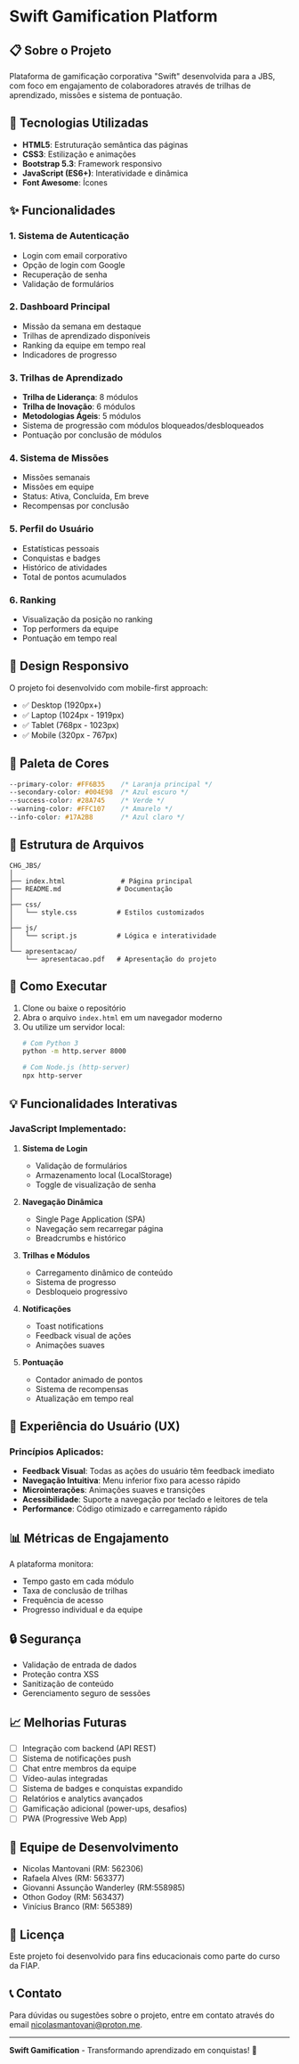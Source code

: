 # Swift Gamification Platform

## 📋 Sobre o Projeto

Plataforma de gamificação corporativa "Swift" desenvolvida para a JBS, com foco em engajamento de colaboradores através de trilhas de aprendizado, missões e sistema de pontuação.

## 🚀 Tecnologias Utilizadas

- **HTML5**: Estruturação semântica das páginas
- **CSS3**: Estilização e animações
- **Bootstrap 5.3**: Framework responsivo
- **JavaScript (ES6+)**: Interatividade e dinâmica
- **Font Awesome**: Ícones

## ✨ Funcionalidades

### 1. Sistema de Autenticação
- Login com email corporativo
- Opção de login com Google
- Recuperação de senha
- Validação de formulários

### 2. Dashboard Principal
- Missão da semana em destaque
- Trilhas de aprendizado disponíveis
- Ranking da equipe em tempo real
- Indicadores de progresso

### 3. Trilhas de Aprendizado
- **Trilha de Liderança**: 8 módulos
- **Trilha de Inovação**: 6 módulos
- **Metodologias Ágeis**: 5 módulos
- Sistema de progressão com módulos bloqueados/desbloqueados
- Pontuação por conclusão de módulos

### 4. Sistema de Missões
- Missões semanais
- Missões em equipe
- Status: Ativa, Concluída, Em breve
- Recompensas por conclusão

### 5. Perfil do Usuário
- Estatísticas pessoais
- Conquistas e badges
- Histórico de atividades
- Total de pontos acumulados

### 6. Ranking
- Visualização da posição no ranking
- Top performers da equipe
- Pontuação em tempo real

## 📱 Design Responsivo

O projeto foi desenvolvido com mobile-first approach:
- ✅ Desktop (1920px+)
- ✅ Laptop (1024px - 1919px)
- ✅ Tablet (768px - 1023px)
- ✅ Mobile (320px - 767px)

## 🎨 Paleta de Cores

```css
--primary-color: #FF6B35    /* Laranja principal */
--secondary-color: #004E98  /* Azul escuro */
--success-color: #28A745    /* Verde */
--warning-color: #FFC107    /* Amarelo */
--info-color: #17A2B8       /* Azul claro */
```

## 📂 Estrutura de Arquivos

```
CHG_JBS/
│
├── index.html              # Página principal
├── README.md              # Documentação
│
├── css/
│   └── style.css          # Estilos customizados
│
├── js/
│   └── script.js          # Lógica e interatividade
│
└── apresentacao/
    └── apresentacao.pdf   # Apresentação do projeto
```

## 🔧 Como Executar

1. Clone ou baixe o repositório
2. Abra o arquivo `index.html` em um navegador moderno
3. Ou utilize um servidor local:
   ```bash
   # Com Python 3
   python -m http.server 8000
   
   # Com Node.js (http-server)
   npx http-server
   ```

## 💡 Funcionalidades Interativas

### JavaScript Implementado:

1. **Sistema de Login**
   - Validação de formulários
   - Armazenamento local (LocalStorage)
   - Toggle de visualização de senha

2. **Navegação Dinâmica**
   - Single Page Application (SPA)
   - Navegação sem recarregar página
   - Breadcrumbs e histórico

3. **Trilhas e Módulos**
   - Carregamento dinâmico de conteúdo
   - Sistema de progresso
   - Desbloqueio progressivo

4. **Notificações**
   - Toast notifications
   - Feedback visual de ações
   - Animações suaves

5. **Pontuação**
   - Contador animado de pontos
   - Sistema de recompensas
   - Atualização em tempo real

## 🎯 Experiência do Usuário (UX)

### Princípios Aplicados:

- **Feedback Visual**: Todas as ações do usuário têm feedback imediato
- **Navegação Intuitiva**: Menu inferior fixo para acesso rápido
- **Microinterações**: Animações suaves e transições
- **Acessibilidade**: Suporte a navegação por teclado e leitores de tela
- **Performance**: Código otimizado e carregamento rápido

## 📊 Métricas de Engajamento

A plataforma monitora:
- Tempo gasto em cada módulo
- Taxa de conclusão de trilhas
- Frequência de acesso
- Progresso individual e da equipe

## 🔒 Segurança

- Validação de entrada de dados
- Proteção contra XSS
- Sanitização de conteúdo
- Gerenciamento seguro de sessões

## 📈 Melhorias Futuras

- [ ] Integração com backend (API REST)
- [ ] Sistema de notificações push
- [ ] Chat entre membros da equipe
- [ ] Vídeo-aulas integradas
- [ ] Sistema de badges e conquistas expandido
- [ ] Relatórios e analytics avançados
- [ ] Gamificação adicional (power-ups, desafios)
- [ ] PWA (Progressive Web App)

## 👥 Equipe de Desenvolvimento


- Nicolas Mantovani (RM: 562306) 
- Rafaela Alves (RM: 563377)
- Giovanni Assunção Wanderley (RM:558985)
- Othon Godoy (RM: 563437)
- Vinícius Branco (RM: 565389)

## 📝 Licença

Este projeto foi desenvolvido para fins educacionais como parte do curso da FIAP.

## 📞 Contato

Para dúvidas ou sugestões sobre o projeto, entre em contato através do email nicolasmantovani@proton.me.

---

**Swift Gamification** - Transformando aprendizado em conquistas! 🚀

